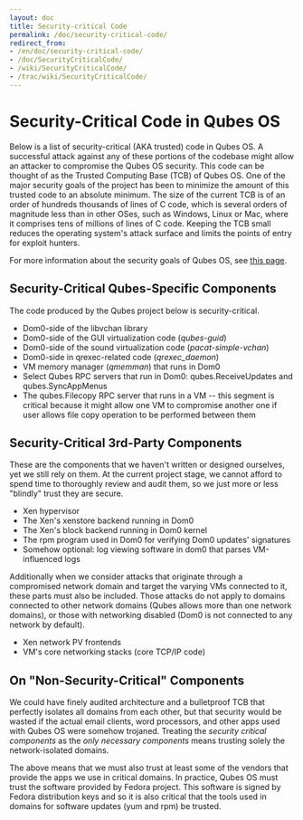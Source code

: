 ```yaml
---
layout: doc
title: Security-critical Code
permalink: /doc/security-critical-code/
redirect_from:
- /en/doc/security-critical-code/
- /doc/SecurityCriticalCode/
- /wiki/SecurityCriticalCode/
- /trac/wiki/SecurityCriticalCode/
---
```


Security-Critical Code in Qubes OS
==================================

Below is a list of security-critical (AKA trusted) code in Qubes OS. 
A successful attack against any of these portions of the codebase might allow an attacker to compromise the Qubes OS security. This code can be thought of as the Trusted Computing Base (TCB) of Qubes OS. 
One of the major security goals of the project has been to minimize the amount of this trusted code to an absolute minimum. 
The size of the current TCB is of an order of hundreds thousands of lines of C code, which is several orders of magnitude less than in other OSes, such as Windows, Linux or Mac, where it comprises tens of millions of lines of C code. 
Keeping the TCB small reduces the operating system's attack surface and limits the points of entry for exploit hunters.

For more information about the security goals of Qubes OS, see [this page](/security/goals/).

Security-Critical Qubes-Specific Components
-------------------------------------------

The code produced by the Qubes project below is security-critical.

-   Dom0-side of the libvchan library
-   Dom0-side of the GUI virtualization code (*qubes-guid*)
-   Dom0-side of the sound virtualization code (*pacat-simple-vchan*)
-   Dom0-side in qrexec-related code (*qrexec\_daemon*)
-   VM memory manager (*qmemman*) that runs in Dom0
-   Select Qubes RPC servers that run in Dom0: qubes.ReceiveUpdates and qubes.SyncAppMenus
-   The qubes.Filecopy RPC server that runs in a VM -- this segment is critical because it might allow one VM to compromise another one if user allows file copy operation to be performed between them

Security-Critical 3rd-Party Components
--------------------------------------

These are the components that we haven't written or designed ourselves, yet we still rely on them. At the current project stage, we cannot afford to spend time to thoroughly review and audit them, so we just more or less "blindly" trust they are secure.

-   Xen hypervisor
-   The Xen's xenstore backend running in Dom0
-   The Xen's block backend running in Dom0 kernel
-   The rpm program used in Dom0 for verifying Dom0 updates' signatures
-   Somehow optional: log viewing software in dom0 that parses VM-influenced logs

Additionally when we consider attacks that originate through a compromised network domain and target the varying VMs connected to it, these parts must also be included. Those attacks do not apply to domains connected to other network domains (Qubes allows more than one network domains), or those with networking disabled (Dom0 is not connected to any network by default).

-   Xen network PV frontends
-   VM's core networking stacks (core TCP/IP code)

On "Non-Security-Critical" Components
-------------------------------------------

We could have finely audited architecture and a bulletproof TCB that perfectly isolates all domains from each other, but that security would be wasted if the actual email clients, word processors, and other apps used with Qubes OS were somehow trojaned. Treating the *security critical components* as the *only necessary components* means trusting solely the network-isolated domains.

The above means that we must also trust at least some of the vendors that provide the apps we use in critical domains. In practice, Qubes OS must trust the software provided by Fedora project. This software is signed by Fedora distribution keys and so it is also critical that the tools used in domains for software updates (yum and rpm) be trusted.
